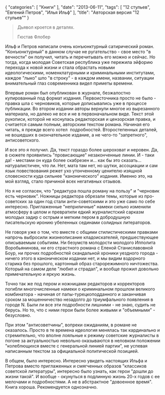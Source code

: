 {
   "categories": [
      "Книги"
   ],
   "date": "2013-06-11",
   "tags": [
      "12 стульев",
      "Евгений Петров",
      "Илья Ильф"
   ],
   "title": "Авторская версия \"12 стульев\""
}

> Дьявол кроется в деталях. 
> 
> Гюстав Флобер

Ильф и Петров написали очень конъюнктурный сатирический роман. "Конъюнктурный" в данном случае не ругательство - свое место "в вечности" он получил, читать и перечитывать его можно и сейчас. Но тогда, когда молодая Советская республика уже пережила эйфорию перехода к новой жизни и стала обрастать новыми идеологическими, номенклатурными и криминальными институтами, каждое "лыко" шло "в строку" - в каждом имени, названии, ситуации внимательный глаз современника видел приметы времени.

Впервые роман был опубликован в журнале, безжалостно купированный под формат издания. Первоисточника просто не было - правка шла с черновиков, которые дописывались уже в процессе публикации. Во втором издании авторы вернули многое из вырезанного материала, но далеко не все и не в первоначальном виде. Текст этой рукописи, которой не коснулась редакторская и цензорская правка, и считается самым полным, авторским текстом романа. Начиная его читать, я прежде всего хотел  подробностей. Второстепенных деталей, не вошедших в окончательное издание, а не чего-то "запретного", антисоветского.

И все это я получил. Да, текст гораздо более шероховат и неровен. Да, в сюжете проявились "провисающие" незаконченные линии. И - таки да! - местами он куда более скабрезен и... как бы это сказать... натуралистичен, что ли. Нет, мата там нет, но шутки, ассоциации и сам язык повествования режет ухо утонченному ценителю изящной словесности куда сильнее "канонического" издания. Именно это, на мой взгляд, стало причиной всех негативных отзывов.

Но я не согласен, что "редактура пошла роману на пользу" и "черновик есть черновик". Ножницы редактора обрезали темы, которые из про-советских за один год стали анти-советскими и это уже само по себе интересно. Приглаженные "неприличные" намеки сильно изменили атмосферу в целом и превратили едкий журналистский сарказм молодых задир с острым и метким пером в добродушную писательскую иронию убеленных сединами солидных литераторов.

Не говоря уже о том, что вместе с общими стилистическими правками напрочь выбросили жизнеописание кладоискателей, предшествующее описываемым событиям. Ни безумств молодости молодого Ипполита Воробьянинова, ни его страстного романа с Еленой Станиславовной Боур, ни прочих подробностей скандальной хроники уездного города - ничего этого в каноническом издании нет, и мы видим вздорного старика без прошлого, картонный образ старорежимного ничтожества. Который на самом деле "любил и страдал", и вообще прожил довольно примечательную и яркую жизнь.

Точно так же под пером и ножницами редакторов и корректоров погибли многочисленные намеки о криминальном прошлом великого комбинатора - начиная от папы-турецкоподданного и заканчивая сроком за мошенничество незадолго до триумфального появления в городе N. Были ли все эти подробности лишними - не знаю, судить не берусь. Но то, что с ними герои были более живыми и "объемными" - безусловно.

При этом "антисоветчины", вопреки ожиданиям, в романе не оказалось. Просто в те времена идеология менялась так кардинально и стремительно, что вполне лояльные к режиму советские журналисты в погоне за актуальностью невольно оказываются в неловком положении "колеблющихся вместе с генеральной линией партии", не успевая написанным текстом за официальной политической позицией.

В общем, было интересно. Интересно увидеть настоящих Ильфа и Петрова вместо приглаженных и смягченных образов "классиков советской литературы", интересно было узнать, как герои "дошли до жизни такой". И вообще - окунуться в подлинную жизнь 20-х годов с ее мелочами и подробностями. А не в абстрактное "довоенное время". Книга хороша. Рекомендуется однозначно.
